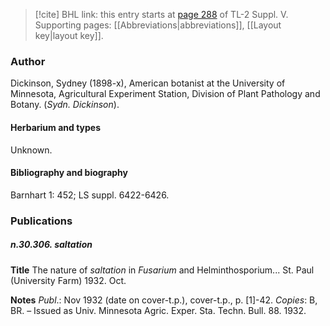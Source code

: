 > [!cite] BHL link: this entry starts at [page 288](https://www.biodiversitylibrary.org/item/103833#page/300/mode/1up) of TL-2 Suppl. V.
> Supporting pages: [[Abbreviations|abbreviations]], [[Layout key|layout key]].

### Author

Dickinson, Sydney (1898-x), American botanist at the University of Minnesota, Agricultural Experiment Station, Division of Plant Pathology and Botany. (*Sydn. Dickinson*).

#### Herbarium and types

Unknown.

#### Bibliography and biography

Barnhart 1: 452; LS suppl. 6422-6426.

### Publications

##### n.30.306. saltation

**Title**
The nature of *saltation* in *Fusarium* and Helminthosporium... St. Paul (University Farm) 1932. Oct.

**Notes**
*Publ*.: Nov 1932 (date on cover-t.p.), cover-t.p., p. \[1\]-42. *Copies*: B, BR. – Issued as Univ. Minnesota Agric. Exper. Sta. Techn. Bull. 88. 1932.

